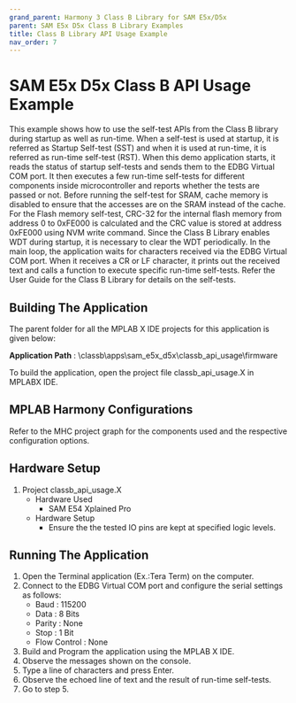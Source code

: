 ```yaml
---
grand_parent: Harmony 3 Class B Library for SAM E5x/D5x
parent: SAM E5x D5x Class B Library Examples
title: Class B Library API Usage Example
nav_order: 7
---
```


# SAM E5x D5x Class B API Usage Example

This example shows how to use the self-test APIs from the Class B library during startup as well as run-time.
When a self-test is used at startup, it is referred as Startup Self-test (SST) and when it is used at
run-time, it is referred as run-time self-test (RST).
When this demo application starts, it reads the status of startup self-tests and sends them to the EDBG Virtual COM port.
It then executes a few run-time self-tests for different components inside microcontroller and reports
whether the tests are passed or not.
Before running the self-test for SRAM, cache memory is disabled to ensure that the accesses are on the
SRAM instead of the cache.
For the Flash memory self-test, CRC-32 for the internal flash memory from address 0 to 0xFE000 is calculated
and the CRC value is stored at address 0xFE000 using NVM write command.
Since the Class B Library enables WDT during startup, it is necessary to clear the WDT periodically.
In the main loop, the application waits for characters received via the EDBG Virtual COM port.
When it receives a CR or LF character, it prints out the received text and calls a
function to execute specific run-time self-tests.
Refer the User Guide for the Class B Library for details on the self-tests. 

## Building The Application
The parent folder for all the MPLAB X IDE projects for this application is given below:

**Application Path** : \classb\apps\sam_e5x_d5x\classb_api_usage\firmware

To build the application, open the project file classb_api_usage.X in MPLABX IDE.

## MPLAB Harmony Configurations

Refer to the MHC project graph for the components used and the respective configuration options.

## Hardware Setup

1. Project classb_api_usage.X
    * Hardware Used
        * SAM E54 Xplained Pro
    * Hardware Setup
        * Ensure the the tested IO pins are kept at specified logic levels.

## Running The Application

1. Open the Terminal application (Ex.:Tera Term) on the computer.
2. Connect to the EDBG Virtual COM port and configure the serial settings as follows:
    * Baud : 115200
    * Data : 8 Bits
    * Parity : None
    * Stop : 1 Bit
    * Flow Control : None
3. Build and Program the application using the MPLAB X IDE.
4. Observe the messages shown on the console.
5. Type a line of characters and press Enter.
6. Observe the echoed line of text and the result of run-time self-tests.
7. Go to step 5.

